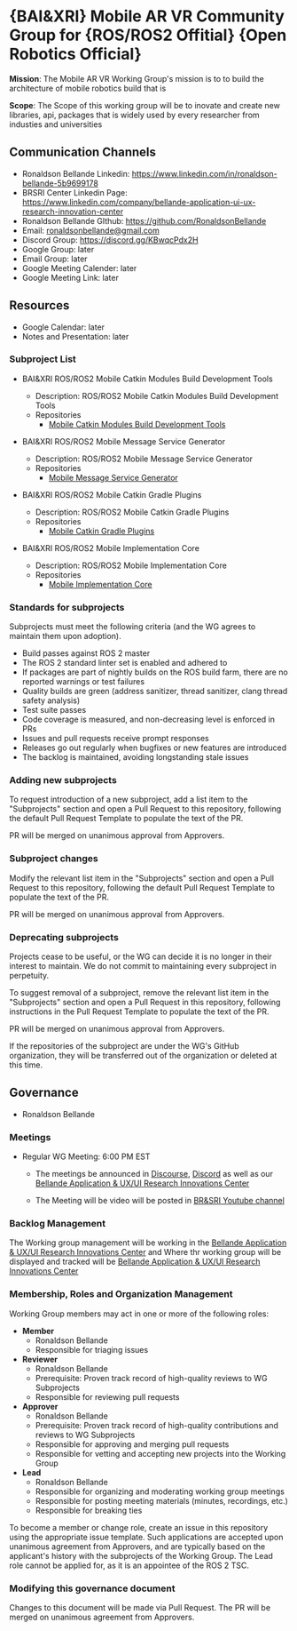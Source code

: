# {BAI&XRI} Mobile AR VR Community Group for {ROS/ROS2 Offitial} {Open Robotics Official}

**Mission**: The Mobile AR VR Working Group's mission is to to build the architecture of mobile robotics build that is

**Scope**: The Scope of this working group will be to inovate and create new libraries, api, packages that is widely used by every researcher from industies and universities

## Communication Channels
- Ronaldson Bellande Linkedin: https://www.linkedin.com/in/ronaldson-bellande-5b9699178
- BRSRI Center Linkedin Page: https://www.linkedin.com/company/bellande-application-ui-ux-research-innovation-center
- Ronaldson Bellande GIthub: https://github.com/RonaldsonBellande
- Email: ronaldsonbellande@gmail.com
- Discord Group: https://discord.gg/KBwqcPdx2H
- Google Group: later
- Email Group: later
- Google Meeting Calender: later
- Google Meeting Link: later

## Resources
- Google Calendar: later
- Notes and Presentation: later

### Subproject List

* BAI&XRI ROS/ROS2 Mobile Catkin Modules Build Development Tools
  * Description: ROS/ROS2 Mobile Catkin Modules Build Development Tools
  * Repositories
    * [Mobile Catkin Modules Build Development Tools](https://github.com/Application-UI-UX/mobile_catkin_modules_build_development_tools)

* BAI&XRI ROS/ROS2 Mobile Message Service Generator
  * Description: ROS/ROS2 Mobile Message Service Generator
  * Repositories
    * [Mobile Message Service Generator](https://github.com/Application-UI-UX/mobile_message_service_generator)
   
* BAI&XRI ROS/ROS2 Mobile Catkin Gradle Plugins
  * Description: ROS/ROS2 Mobile Catkin Gradle Plugins
  * Repositories
    * [Mobile Catkin Gradle Plugins](https://github.com/Application-UI-UX/mobile_catkin_gradle_plugins)

* BAI&XRI ROS/ROS2 Mobile Implementation Core
  * Description: ROS/ROS2 Mobile Implementation Core
  * Repositories
    * [Mobile Implementation Core](https://github.com/Application-UI-UX/mobile_implementation_core)


### Standards for subprojects

Subprojects must meet the following criteria (and the WG agrees to maintain them upon adoption).

* Build passes against ROS 2 master
* The ROS 2 standard linter set is enabled and adhered to
* If packages are part of nightly builds on the ROS build farm, there are no reported warnings or test failures
* Quality builds are green (address sanitizer, thread sanitizer, clang thread safety analysis)
* Test suite passes
* Code coverage is measured, and non-decreasing level is enforced in PRs
* Issues and pull requests receive prompt responses
* Releases go out regularly when bugfixes or new features are introduced
* The backlog is maintained, avoiding longstanding stale issues

### Adding new subprojects

To request introduction of a new subproject, add a list item to the "Subprojects" section and open a Pull Request to this repository, following the default Pull Request Template to populate the text of the PR.

PR will be merged on unanimous approval from Approvers.

### Subproject changes

Modify the relevant list item in the "Subprojects" section and open a Pull Request to this repository, following the default Pull Request Template to populate the text of the PR.

PR will be merged on unanimous approval from Approvers.

### Deprecating subprojects

Projects cease to be useful, or the WG can decide it is no longer in their interest to maintain.
We do not commit to maintaining every subproject in perpetuity.

To suggest removal of a subproject, remove the relevant list item in the "Subprojects" section and open a Pull Request in this repository, following instructions in the Pull Request Template to populate the text of the PR.

PR will be merged on unanimous approval from Approvers.

If the repositories of the subproject are under the WG's GitHub organization, they will be transferred out of the organization or deleted at this time.

## Governance
- Ronaldson Bellande

### Meetings

* Regular WG Meeting: 6:00 PM EST
  * The meetings be announced in [Discourse](https://discourse.ros.org/t/mobile-vr-ar-application-ui-ux-community-group/37023), [Discord](https://discord.gg/uETm8hKN2U) as well as our [Bellande Application & UX/UI Research Innovations Center](https://application-ui-ux.github.io)

  * The Meeting will be video will be posted in [BR&SRI Youtube channel](https://www.youtube.com/channel/UCgsuL3k0CBiy4Rh8PihHyAA)

### Backlog Management

The Working group management will be working in the [Bellande Application & UX/UI Research Innovations Center](https://github.com/Application-UI-UX) and Where thr working group will be displayed and tracked will be [Bellande Application & UX/UI Research Innovations Center](https://application-ui-ux.github.io)

### Membership, Roles and Organization Management

Working Group members may act in one or more of the following roles:

* **Member**
  * Ronaldson Bellande
  * Responsible for triaging issues
* **Reviewer**
  * Ronaldson Bellande
  * Prerequisite: Proven track record of high-quality reviews to WG Subprojects
  * Responsible for reviewing pull requests
* **Approver**
  * Ronaldson Bellande
  * Prerequisite: Proven track record of high-quality contributions and reviews to WG Subprojects
  * Responsible for approving and merging pull requests
  * Responsible for vetting and accepting new projects into the Working Group
* **Lead**
  * Ronaldson Bellande
  * Responsible for organizing and moderating working group meetings
  * Responsible for posting meeting materials (minutes, recordings, etc.)
  * Responsible for breaking ties

To become a member or change role, create an issue in this repository using the appropriate issue template.
Such applications are accepted upon unanimous agreement from Approvers, and are typically based on the applicant's history with the subprojects of the Working Group.
The Lead role cannot be applied for, as it is an appointee of the ROS 2 TSC.

### Modifying this governance document

Changes to this document will be made via Pull Request.
The PR will be merged on unanimous agreement from Approvers.
